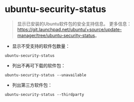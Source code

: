# ubuntu-security-status

> 显示已安装的Ubuntu软件包的安全支持信息。
> 更多信息：<https://git.launchpad.net/ubuntu/+source/update-manager/tree/ubuntu-security-status>。

- 显示不受支持的软件包数量：

`ubuntu-security-status`

- 列出不再可下载的软件包：

`ubuntu-security-status --unavailable`

- 列出第三方软件包：

`ubuntu-security-status --thirdparty`